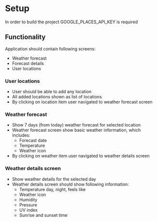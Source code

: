 # Setup
In order to build the project GOOGLE_PLACES_API_KEY is required

## Functionality 
Application should contain following screens: 
- Weather forecast
- Forecast details  
- User locations
### User locations
- User should be able to add any location 
- All added locations shown as list of locations 
- By clicking on location item user navigated to weather forecast screen 
### Weather forecast 
- Show 7 days (from today) weather forecast for selected location 
- Weather forecast screen show basic weather information, which includes: 
  - Forecast date 
  - Temperature 
  - Weather icon 
- By clicking on weather item user navigated to weather details screen  
### Weather details screen 
- Show weather details for the selected day 
- Weather details screen should show following information: 
  - Temperature day, night, feels like 
  - Weather icon 
  - Humidity 
  - Pressure 
  - UV index 
  - Sunrise and sunset time
